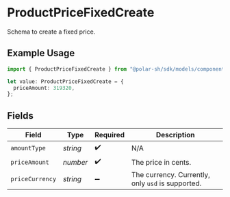 # ProductPriceFixedCreate

Schema to create a fixed price.

## Example Usage

```typescript
import { ProductPriceFixedCreate } from "@polar-sh/sdk/models/components/productpricefixedcreate.js";

let value: ProductPriceFixedCreate = {
  priceAmount: 319320,
};
```

## Fields

| Field                                             | Type                                              | Required                                          | Description                                       |
| ------------------------------------------------- | ------------------------------------------------- | ------------------------------------------------- | ------------------------------------------------- |
| `amountType`                                      | *string*                                          | :heavy_check_mark:                                | N/A                                               |
| `priceAmount`                                     | *number*                                          | :heavy_check_mark:                                | The price in cents.                               |
| `priceCurrency`                                   | *string*                                          | :heavy_minus_sign:                                | The currency. Currently, only `usd` is supported. |